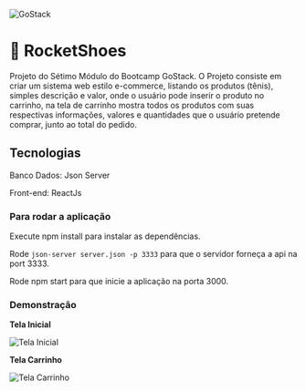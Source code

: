 ![GoStack](https://lh3.googleusercontent.com/pw/AM-JKLXgD69SiRRLLEqYgqhSK_7asyQ62ufsDAeKVLwiiIDNrk_jnxLhOkoODBITnsh_lK9T2OcUsAyjilfIBgtBozJGcABjTy8TF1urQHIzAUVUVhDp7pzrZaeeRpPlueN3AYCA3VxUP-pGnwHHqqr63uo=w225-h188-no?authuser=0)

# 🚀 RocketShoes

Projeto do Sétimo Módulo do Bootcamp GoStack. O Projeto consiste em criar um sistema web estilo e-commerce, listando os produtos (tênis), simples descrição e valor, onde o usuário pode inserir o produto no carrinho, na tela de carrinho mostra todos os produtos com suas respectivas informações, valores e quantidades que o usuário pretende comprar, junto ao total do pedido.

## Tecnologias

Banco Dados: Json Server

Front-end: ReactJs

### Para rodar a aplicação

Execute npm install para instalar as dependências.

Rode `json-server server.json -p 3333` para que o servidor forneça a api na port 3333.

Rode npm start para que inicie a aplicação na porta 3000.

### Demonstração

**Tela Inicial**

![Tela Inicial](https://lh3.googleusercontent.com/pw/AM-JKLUDTpHmnIwyNKk66NUgBBRuzCbqLBLkGHNvbkz2oloMbMn5lCNz0ES5XXfLU69-SY8FSsGF7BTdsXstxrGdcEFmtoRjO1xGMLfvAXXIgqwZBpZvTwYo0edJ1h6Kre_MsHMPxJNBXGEVRgD1ZBoBRvo=w1527-h793-no?authuser=0)

**Tela Carrinho**

![Tela Carrinho](https://lh3.googleusercontent.com/pw/AM-JKLV9PtmkLDTlL8LhkfYH28xPbob3Roxw7_oiOAAQNpaHmCIIZL9qAttZObcLgG01-zczNWKfO8119biLFOSHjFKqS7LpOseZw-NB7Q-eUtXTj7pu30Gs-SmvaczoOEPPC-mWDdVQTzG3UJjWClwWc0o=w1510-h823-no?authuser=0)
